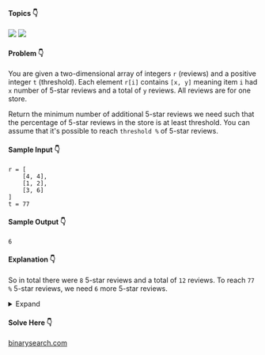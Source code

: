 #### Topics :point_down:
![](https://img.shields.io/badge/-array-wheat) 
![](https://img.shields.io/badge/-math-wheat)

#### Problem :point_down:
You are given a two-dimensional array of integers `r` (reviews) and a positive integer `t` (threshold). Each element `r[i]` contains `[x, y]` meaning item `i` had `x` number of 5-star reviews and a total of `y` reviews. All reviews are for one store.

Return the minimum number of additional 5-star reviews we need such that the percentage of 5-star reviews in the store is at least threshold. You can assume that it's possible to reach `threshold %` of 5-star reviews.
#### Sample Input :point_down:
```
r = [
    [4, 4],
    [1, 2],
    [3, 6]
]
t = 77
```
#### Sample Output :point_down:
```
6
```
#### Explanation :point_down:
So in total there were `8` 5-star reviews and a total of `12` reviews. To reach `77 %` 5-star reviews, we need `6` more 5-star reviews.
<details>
<summary>Expand</summary>

#### Python :point_down:
```py
def solve(r, t):
    c = 0 # count of 5 star reviews
    s = 0 # number of total reviews
    for i in r:
        c += i[0]
        s += i[1]

    p = (c * 100)//s
    n = 0 # required reviews
    while p < t:
        c += 1
        s += 1
        p = (c * 100)//s
        n += 1

    return n
```
#### Time Complexity :point_down:
```
O(n)
```
#### Space Complexity :point_down:
```
O(1)
```
</details>

#### Solve Here :point_down:
[binarysearch.com](https://binarysearch.com/problems/5-Star-Review-Percentage)
